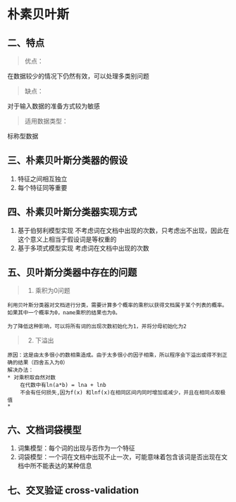 # 朴素贝叶斯
## 二、特点
> 优点：

在数据较少的情况下仍然有效，可以处理多类别问题
> 缺点：

对于输入数据的准备方式较为敏感
> 适用数据类型：

标称型数据
## 三、朴素贝叶斯分类器的假设
1. 特征之间相互独立
2. 每个特征同等重要
## 四、朴素贝叶斯分类器实现方式
1. 基于伯努利模型实现
不考虑词在文档中出现的次数，只考虑出不出现，因此在这个意义上相当于假设词是等权重的
2. 基于多项式模型实现
考虑词在文档中出现的次数
## 五、贝叶斯分类器中存在的问题
> 1. 乘积为0问题 

    利用贝叶斯分类器对文档进行分类，需要计算多个概率的乘积以获得文档属于某个列表的概率。
    如果其中一个概率为0，name乘积的结果也为0。

    为了降低这种影响，可以将所有词的出现次数初始化为1，并将分母初始化为2
> 2. 下溢出

    原因：这是由太多很小的数相乘造成。由于太多很小的因子相乘，所以程序会下溢出或得不到正确的结果（四舍五入为0）
    解决办法：
    * 对乘积取自然对数
        在代数中有ln(a*b) = lna + lnb
        不会有任何损失,因为f(x) 和lnf(x)在相同区间内同时增加或减少，并且在相同点取极值
    * 
## 六、文档词袋模型
1. 词集模型：每个词的出现与否作为一个特征
2. 词袋模型：一个词在文档中出现不止一次，可能意味着包含该词是否出现在文档中所不能表达的某种信息
## 七、交叉验证 cross-validation